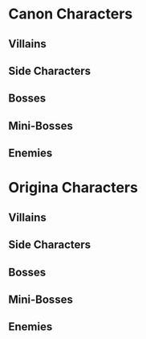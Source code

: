 # Canon Characters
## Villains
## Side Characters
## Bosses
## Mini-Bosses
## Enemies

# Origina Characters
## Villains
## Side Characters
## Bosses
## Mini-Bosses
## Enemies

